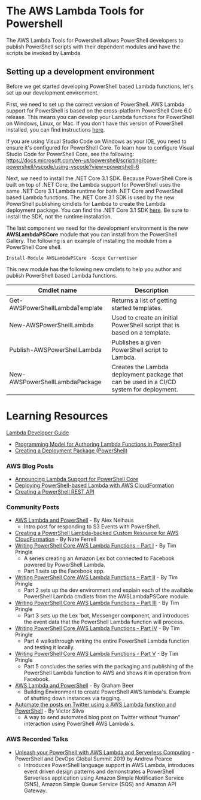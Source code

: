 # The AWS Lambda Tools for Powershell

The AWS Lambda Tools for Powershell allows PowerShell developers to publish PowerShell scripts 
with their dependent modules and have the scripts be invoked by Lambda.

## Setting up a development environment

Before we get started developing PowerShell based Lambda functions, let's set up our 
development environment.

First, we need to set up the correct version of PowerShell. AWS Lambda support 
for PowerShell is based on the cross-platform PowerShell Core 6.0 release. This means 
you can develop your Lambda functions for PowerShell on Windows, Linux, or Mac. If you don't 
have this version of PowerShell installed, you can find instructions [here](https://docs.microsoft.com/en-us/powershell/scripting/setup/installing-powershell-core-on-windows?view=powershell-6).

If you are using Visual Studio Code on Windows as your IDE, you need to ensure it's 
configured for PowerShell Core. To learn how to configure Visual Studio Code for 
PowerShell Core, see the following: https://docs.microsoft.com/en-us/powershell/scripting/core-powershell/vscode/using-vscode?view=powershell-6

Next, we need to install the .NET Core 3.1 SDK. Because PowerShell Core is built on top of 
.NET Core, the Lambda support for PowerShell uses the same .NET Core 3.1 Lambda runtime for 
both .NET Core and PowerShell based Lambda functions. The .NET Core 3.1 SDK is used by 
the new PowerShell publishing cmdlets for Lambda to create the Lambda deployment 
package. You can find the .NET Core 3.1 SDK [here]( https://www.microsoft.com/net/download). Be 
sure to install the SDK, not the runtime installation.

The last component we need for the development environment is the 
new **AWSLambdaPSCore** module that you can install from the PowerShell Gallery. The 
following is an example of installing the module from a PowerShell Core shell.

```
Install-Module AWSLambdaPSCore -Scope CurrentUser
```

This new module has the following new cmdlets to help you author and publish PowerShell based Lambda functions.

Cmdlet name | Description
------------ | -------------
Get-AWSPowerShellLambdaTemplate|Returns a list of getting started templates.
New-AWSPowerShellLambda|Used to create an initial PowerShell script that is based on a template.
Publish-AWSPowerShellLambda|Publishes a given PowerShell script to Lambda.
New-AWSPowerShellLambdaPackage|Creates the Lambda deployment package that can be used in a CI/CD system for deployment.

# Learning Resources

[Lambda Developer Guide](https://docs.aws.amazon.com/lambda/latest/dg/welcome.html)
  * [Programming Model for Authoring Lambda Functions in PowerShell](https://docs.aws.amazon.com/lambda/latest/dg/powershell-programming-model.html)
  * [Creating a Deployment Package (PowerShell)](https://docs.aws.amazon.com/lambda/latest/dg/lambda-powershell-how-to-create-deployment-package.html)
  
### AWS Blog Posts

* [Announcing Lambda Support for PowerShell Core](https://aws.amazon.com/blogs/developer/announcing-lambda-support-for-powershell-core/)
* [Deploying PowerShell-based Lambda with AWS CloudFormation](https://aws.amazon.com/blogs/developer/deploying-powershell-based-lambda-with-aws-cloudformation/)
* [Creating a PowerShell REST API](https://aws.amazon.com/blogs/developer/creating-a-powershell-rest-api/)

### Community Posts

* [AWS Lambda and PowerShell](https://www.yobyot.com/aws/lambda-powershell/2018/09/13/) - By Alex Neihaus 
    * Intro post for responding to S3 Events with PowerShell.
* [Creating a PowerShell Lambda-backed Custom Resource for AWS CloudFormation](https://ferrell.io/2018/09/17/powershell-lambda-fun/) - By Nate Ferrell
* [Writing PowerShell Core AWS Lambda Functions – Part I](http://www.powershell.amsterdam/2018/09/26/writing-powershell-core-aws-lambda-functions-part-i/) - By Tim Pringle
    * A series creating an Amazon Lex bot connected to Facebook powered by PowerShell Lambda. 
    * Part 1 sets up the Facebook app.
* [Writing PowerShell Core AWS Lambda Functions – Part II](http://www.powershell.amsterdam/2018/10/02/powershell-core-aws-lambda-functions-part-ii/) - By Tim Pringle
    * Part 2 sets up the dev environment and explain each of the available PowerShell Lambda cmdlets from the AWSLambdaPSCore module.
* [Writing PowerShell Core AWS Lambda Functions – Part III](https://www.powershell.amsterdam/2018/10/08/powershell-core-aws-lambda-functions-part-iii/) - By Tim Pringle
    * Part 3 sets up the Lex 'bot, Messenger component, and introduces the event data that the PowerShell Lambda function will process.
* [Writing PowerShell Core AWS Lambda Functions - Part IV](https://www.powershell.amsterdam/2018/10/16/powershell-core-aws-lambda-functions-part-iv/) - By Tim Pringle
	* Part 4 walksthrough writing the entire PowerShell Lambda function and testing it locally.
* [Writing PowerShell Core AWS Lambda Functions - Part V](https://www.powershell.amsterdam/2018/10/22/powershell-core-aws-lambda-functions-part-v/) - By Tim Pringle
	* Part 5 concludes the series with the packaging and publishing of the PowerShell Lambda function to AWS and shows it in operation from Facebook. 
* [AWS Lambda and PowerShell](https://4sysops.com/archives/aws-lambda-with-powershell/) - By Graham Beer
    * Building Environment to create PowerShell AWS lambda's. Example of shutting down instances via tagging. 
* [Automate the posts on Twitter using a AWS Lambda function and PowerShell](https://blog.victorsilva.com.uy/aws-lambda-powershell-twitter/) - By Victor Silva
    * A way to send automated blog post on Twitter without “human” interaction using PowerShell AWS Lambda´s.

### AWS Recorded Talks
* [Unleash your PowerShell with AWS Lambda and Serverless Computing](https://www.youtube.com/watch?v=-CmIrrEYtLA) - PowerShell and DevOps Global Summit 2019 by Andrew Pearce
  * Introduces PowerShell language support in AWS Lambda, introduces event driven design patterns and demonstrates a PowerShell Serverless application using Amazon Simple Notification Service (SNS), Amazon Simple Queue Service (SQS) and Amazon API Gateway.
